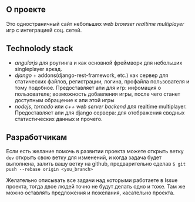 ##  О проекте

Это одностраничный сайт небольших _web browser realtime multiplayer_ игр с интеграцией соц. сетей.

##  Technolody stack

- _angularjs_ для роутинга и как основной фреймворк для небольших singleplayer аркад.
- _django_ + addons(django-rest-framework, etc.) как сервер для статических файлов, регистрации, логина, профайла 
пользователя и тому подобное. Предоставляет апи для игр: инфомация о пользователе; возможность добавления игры, после 
чего станет доступным обращение к апи этой игры
- _nodejs_, _tornado_ или _c++ web server backend_ для realtime multiplayer. Предоставляет апи для django сервера: для 
отображения сводных статистических данных и прочего.

##  Разработчикам

Если есть желание помочь в развитии проекта можете открыть ветку ``dev`` открыть свою ветку для изменений, и когда 
задача будет выполнена, залить вашу ветку на github, предварительно сделав ```$ git push --rebase origin <you_branch>```

Желательно описывать все задачи над которыми работаете в Issue проекта, тогда двое людей точно не будут делать одно и 
тоже. Там же можно оставлять предложения и пожелания, касательно проекта.